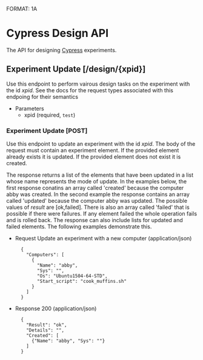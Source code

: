 FORMAT: 1A

# Cypress Design API
The API for designing [Cypress](https://cypress.deterlab.net) experiments.

## Experiment Update [/design/{xpid}]
Use this endpoint to perform vairous design tasks on the experiment with the id *xpid*. See the docs for the request types associated with this endpoing for their semantics
+ Parameters
  + xpid (required, `test`)

### Experiment Update [POST]
Use this endpoint to update an experiment with the id *xpid*. The body of the request must contain an experiment element. If the provided element already exists it is updated. If the provided element does not exist it is created.

The response returns a list of the elements that have been updated in a list whose name represents the mode of update. In the examples below, the first response conatins an array called 'created' because the computer abby was created. In the second example the response contains an array called 'updated' because the computer abby was updated. The possible values of *result* are [ok,failed]. There is also an array called 'failed' that is possible if there were failures. If any element failed the whole operation fails and is rolled back. The response can also include lists for updated and failed elements. The following examples demonstrate this.


+ Request Update an experiment with a new computer (application/json)

        { 
          "Computers": [
            {
              "Name": "abby",
              "Sys": "",
              "Os": "Ubuntu1504-64-STD",
              "Start_script": "cook_muffins.sh"
            }
          ]
        }

+ Response 200 (application/json)

        {
          "Result": "ok",
          "Details": "",
          "Created": [
            {"Name": "abby", "Sys": ""}
          ]
        }

<!--

+ Request Update the computer abby with a different OS (application/json)

        { 
          "computers": [
            {
              "name": "abby",
              "sys": "",
              "os": "Debian-Sid"
            }
          ]
        }

+ Response 200 (application/json)

        {
          "result": "ok",
          "updated": [
            {"name": "abby", "sys": ""}
          ]
        }

+ Request Update the computer abby in a non-existant system (application/json)

        { 
          "computers": [
            {
              "name": "abby",
              "sys": "fake.system",
              "os": "Debian-Sid"
            }
          ]
        }

+ Response 200 (application/json)

        {
          "result": "failed",
          "updated": [
            {
              "name": "abby", 
              "sys": "fake.system", 
              "msg": "The system 'fake.system' does not exist"
            }
          ]
        }
-->
